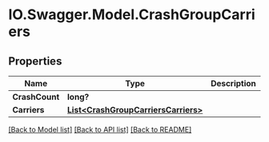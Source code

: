 # IO.Swagger.Model.CrashGroupCarriers
## Properties

Name | Type | Description | Notes
------------ | ------------- | ------------- | -------------
**CrashCount** | **long?** |  | [optional] 
**Carriers** | [**List&lt;CrashGroupCarriersCarriers&gt;**](CrashGroupCarriersCarriers.md) |  | [optional] 

[[Back to Model list]](../README.md#documentation-for-models) [[Back to API list]](../README.md#documentation-for-api-endpoints) [[Back to README]](../README.md)

